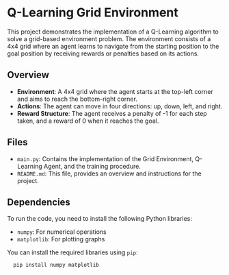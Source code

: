 # Q-Learning Grid Environment

This project demonstrates the implementation of a Q-Learning algorithm to solve a grid-based environment problem. The environment consists of a 4x4 grid where an agent learns to navigate from the starting position to the goal position by receiving rewards or penalties based on its actions.

## Overview

- **Environment**: A 4x4 grid where the agent starts at the top-left corner and aims to reach the bottom-right corner.
- **Actions**: The agent can move in four directions: up, down, left, and right.
- **Reward Structure**: The agent receives a penalty of -1 for each step taken, and a reward of 0 when it reaches the goal.

## Files

- `main.py`: Contains the implementation of the Grid Environment, Q-Learning Agent, and the training procedure.
- `README.md`: This file, provides an overview and instructions for the project.

## Dependencies

To run the code, you need to install the following Python libraries:

- `numpy`: For numerical operations
- `matplotlib`: For plotting graphs

You can install the required libraries using `pip`:

  ```bash
    pip install numpy matplotlib

